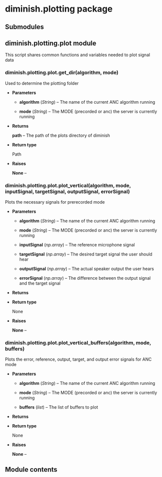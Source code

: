 # diminish.plotting package

## Submodules

## diminish.plotting.plot module

This script shares common functions and variables needed to plot signal data


### diminish.plotting.plot.get_dir(algorithm, mode)
Used to determine the plotting folder


* **Parameters**

    
    * **algorithm** (*String*) – The name of the current ANC algorithm running


    * **mode** (*String*) – The MODE (precorded or anc) the server is currently running



* **Returns**

    **path** – The path of the plots directory of diminish



* **Return type**

    Path



* **Raises**

    **None** – 



### diminish.plotting.plot.plot_vertical(algorithm, mode, inputSignal, targetSignal, outputSignal, errorSignal)
Plots the necessary signals for prerecorded mode


* **Parameters**

    
    * **algorithm** (*String*) – The name of the current ANC algorithm running


    * **mode** (*String*) – The MODE (precorded or anc) the server is currently running


    * **inputSignal** (*np.array*) – The reference microphone signal


    * **targetSignal** (*np.array*) – The desired target signal the user should hear


    * **outputSignal** (*np.array*) – The actual speaker output the user hears


    * **errorSignal** (*np.array*) – The difference between the output signal and the target signal



* **Returns**

    


* **Return type**

    None



* **Raises**

    **None** – 



### diminish.plotting.plot.plot_vertical_buffers(algorithm, mode, buffers)
Plots the error, reference, output, target, and output error
signals for ANC mode


* **Parameters**

    
    * **algorithm** (*String*) – The name of the current ANC algorithm running


    * **mode** (*String*) – The MODE (precorded or anc) the server is currently running


    * **buffers** (*list*) – The list of buffers to plot



* **Returns**

    


* **Return type**

    None



* **Raises**

    **None** – 


## Module contents

